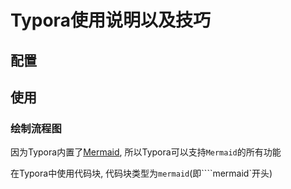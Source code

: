 # Typora使用说明以及技巧



## 配置



## 使用



### 绘制流程图

因为Typora内置了[Mermaid](https://mermaid-js.github.io/mermaid/#/), 所以Typora可以支持`Mermaid`的所有功能

在Typora中使用代码块, 代码块类型为`mermaid`(即````mermaid`开头)

